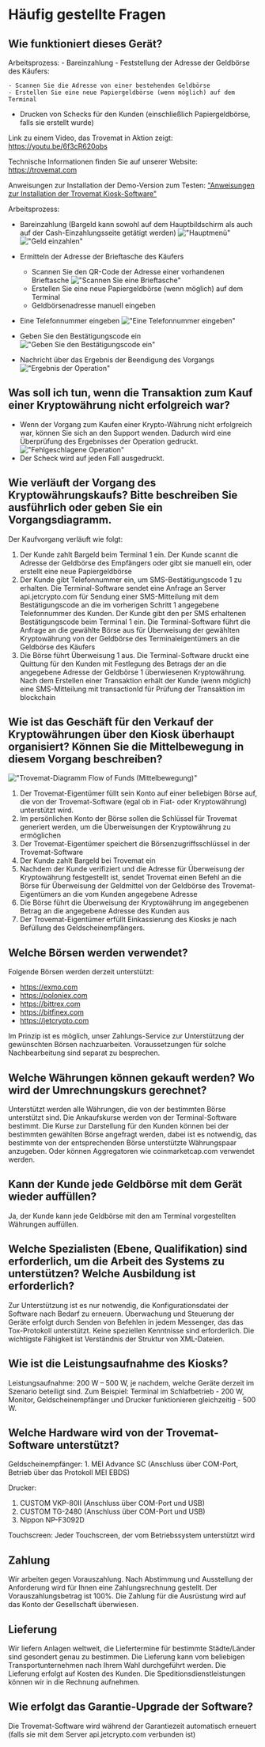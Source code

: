 # Häufig gestellte Fragen

## Wie funktioniert dieses Gerät?
       
Arbeitsprozess: - Bareinzahlung - Feststellung der Adresse der Geldbörse des Käufers:
    
    - Scannen Sie die Adresse von einer bestehenden Geldbörse 
    - Erstellen Sie eine neue Papiergeldbörse (wenn möglich) auf dem Terminal
- Drucken von Schecks für den Kunden (einschließlich Papiergeldbörse, falls sie erstellt wurde)

Link zu einem Video, das Trovemat in Aktion zeigt: https://youtu.be/6f3cR620obs

Technische Informationen finden Sie auf unserer Website: https://trovemat.com

Anweisungen zur Installation der Demo-Version zum Testen: ["Anweisungen zur Installation der Trovemat Kiosk-Software"](https://github.com/trovemat/docs/blob/master/Kiosk/de/Install%20[de].md)

Arbeitsprozess:
- Bareinzahlung (Bargeld kann sowohl auf dem Hauptbildschirm als auch auf der Cash-Einzahlungsseite getätigt werden)
!["Hauptmenü"](https://github.com/trovemat/docs/blob/master/Kiosk/de/img/1.png)
!["Geld einzahlen"](https://github.com/trovemat/docs/blob/master/Kiosk/de/img/2.png)
- Ermitteln der Adresse der Brieftasche des Käufers

  - Scannen Sie den QR-Code der Adresse einer vorhandenen Brieftasche
!["Scannen Sie eine Brieftasche"](https://github.com/trovemat/docs/blob/master/Kiosk/de/img/3.png)
  - Erstellen Sie eine neue Papiergeldbörse (wenn möglich) auf dem Terminal
  - Geldbörsenadresse manuell eingeben
  
 - Eine Telefonnummer eingeben
 !["Eine Telefonnummer eingeben"](https://github.com/trovemat/docs/blob/master/Kiosk/de/img/4.png)
 - Geben Sie den Bestätigungscode ein
 !["Geben Sie den Bestätigungscode ein"](https://github.com/trovemat/docs/blob/master/Kiosk/de/img/5.png)
 - Nachricht über das Ergebnis der Beendigung des Vorgangs
 !["Ergebnis der Operation"](https://github.com/trovemat/docs/blob/master/Kiosk/de/img/6.png)
 
 ## Was soll ich tun, wenn die Transaktion zum Kauf einer Kryptowährung nicht erfolgreich war?
 
 - Wenn der Vorgang zum Kaufen einer Krypto-Währung nicht erfolgreich war, können Sie sich an den Support wenden. Dadurch wird eine Überprüfung des Ergebnisses der Operation gedruckt.
 !["Fehlgeschlagene Operation"](https://github.com/trovemat/docs/blob/master/Kiosk/de/img/7.png)
 - Der Scheck wird auf jeden Fall ausgedruckt.

## Wie verläuft der Vorgang des Kryptowährungskaufs? Bitte beschreiben Sie ausführlich oder geben Sie ein Vorgangsdiagramm.

Der Kaufvorgang verläuft wie folgt: 
1. Der Kunde zahlt Bargeld beim Terminal 1 ein. Der Kunde scannt die Adresse der Geldbörse des Empfängers oder gibt sie manuell ein, oder erstellt eine neue Papiergeldbörse 
1. Der Kunde gibt Telefonnummer ein, um SMS-Bestätigungscode 1 zu erhalten. Die Terminal-Software sendet eine Anfrage an Server api.jetcrypto.com für Sendung einer SMS-Mitteilung mit dem Bestätigungscode an die im vorherigen Schritt 1 angegebene Telefonnummer des Kunden. Der Kunde gibt den per SMS erhaltenen Bestätigungscode beim Terminal 1 ein. Die Terminal-Software führt die Anfrage an die gewählte Börse aus für Überweisung der gewählten Kryptowährung von der Geldbörse des Terminaleigentümers an die Geldbörse des Käufers 
1. Die Börse führt Überweisung 1 aus. Die Terminal-Software druckt eine Quittung für den Kunden mit Festlegung des Betrags der an die angegebene Adresse der Geldbörse 1 überwiesenen Kryptowährung. Nach dem Erstellen einer Transaktion erhält der Kunde (wenn möglich) eine SMS-Mitteilung mit transactionId für Prüfung der Transaktion im blockchain

## Wie ist das Geschäft für den Verkauf der Kryptowährungen über den Kiosk überhaupt organisiert? Können Sie die Mittelbewegung in diesem Vorgang beschreiben?

!["Trovemat-Diagramm Flow of Funds (Mittelbewegung)"](https://github.com/trovemat/docs/blob/master/Kiosk/ru/img/Trovemat%20flow%20of%20funds.png)

1. Der Trovemat-Eigentümer füllt sein Konto auf einer beliebigen Börse auf, die von der Trovemat-Software (egal ob in Fiat- oder Kryptowährung) unterstützt wird.
1. Im persönlichen Konto der Börse sollen die Schlüssel für Trovemat generiert werden, um die Überweisungen der Kryptowährung zu ermöglichen
1. Der Trovemat-Eigentümer speichert die Börsenzugriffsschlüssel in der Trovemat-Software
1. Der Kunde zahlt Bargeld bei Trovemat ein
1. Nachdem der Kunde verifiziert und die Adresse für Überweisung der Kryptowährung festgestellt ist, sendet Trovemat einen Befehl an die Börse für Überweisung der Geldmittel von der Geldbörse des Trovemat-Eigentümers an die vom Kunden angegebene Adresse
1. Die Börse führt die Überweisung der Kryptowährung im angegebenen Betrag an die angegebene Adresse des Kunden aus
1. Der Trovemat-Eigentümer erfüllt Einkassierung des Kiosks je nach Befüllung des Geldscheinempfängers.

## Welche Börsen werden verwendet?
    
Folgende Börsen werden derzeit unterstützt: 
- https://exmo.com 
- https://poloniex.com 
- https://bittrex.com 
- https://bitfinex.com 
- https://jetcrypto.com

Im Prinzip ist es möglich, unser Zahlungs-Service zur Unterstützung der gewünschten Börsen nachzuarbeiten. Voraussetzungen für solche Nachbearbeitung sind separat zu besprechen.

## Welche Währungen können gekauft werden? Wo wird der Umrechnungskurs gerechnet?
    
Unterstützt werden alle Währungen, die von der bestimmten Börse unterstützt sind. Die Ankaufskurse werden von der Terminal-Software bestimmt. Die Kurse zur Darstellung für den Kunden können bei der bestimmten gewählten Börse angefragt werden, dabei ist es notwendig, das bestimmte von der entsprechenden Börse unterstützte Währungspaar anzugeben. Oder können Aggregatoren wie coinmarketcap.com verwendet werden.

## Kann der Kunde jede Geldbörse mit dem Gerät wieder auffüllen? 

Ja, der Kunde kann jede Geldbörse mit den am Terminal vorgestellten Währungen auffüllen.

## Welche Spezialisten (Ebene, Qualifikation) sind erforderlich, um die Arbeit des Systems zu unterstützen? Welche Ausbildung ist erforderlich?
    
Zur Unterstützung ist es nur notwendig, die Konfigurationsdatei der Software nach Bedarf zu erneuern. Überwachung und Steuerung der Geräte erfolgt durch Senden von Befehlen in jedem Messenger, das das Tox-Protokoll unterstützt. Keine speziellen Kenntnisse sind erforderlich. Die wichtigste Fähigkeit ist Verständnis der Struktur von XML-Dateien.

## Wie ist die Leistungsaufnahme des Kiosks?
    
Leistungsaufnahme: 200 W – 500 W, je nachdem, welche Geräte derzeit im Szenario beteiligt sind. Zum Beispiel: Terminal im Schlafbetrieb - 200 W, Monitor, Geldscheinempfänger und Drucker funktionieren gleichzeitig - 500 W.

## Welche Hardware wird von der Trovemat-Software unterstützt?
    
Geldscheinempfänger: 1. MEI Advance SC (Anschluss über COM-Port, Betrieb über das Protokoll MEI EBDS)

Drucker: 
1. CUSTOM VKP-80II (Anschluss über COM-Port und USB) 
1. CUSTOM TG-2480 (Anschluss über COM-Port und USB) 
1. Nippon NP-F3092D

Touchscreen: Jeder Touchscreen, der vom Betriebssystem unterstützt wird

## Zahlung
    
Wir arbeiten gegen Vorauszahlung. Nach Abstimmung und Ausstellung der Anforderung wird für Ihnen eine Zahlungsrechnung gestellt. Der Vorauszahlungsbetrag ist 100%. Die Zahlung für die Ausrüstung wird auf das Konto der Gesellschaft überwiesen.

## Lieferung
    
Wir liefern Anlagen weltweit, die Liefertermine für bestimmte Städte/Länder sind gesondert genau zu bestimmen. Die Lieferung kann vom beliebigen Transportunternehmen nach Ihrem Wahl durchgeführt werden. Die Lieferung erfolgt auf Kosten des Kunden. Die Speditionsdienstleistungen können wir in die Rechnung aufnehmen.

## Wie erfolgt das Garantie-Upgrade der Software?
    
Die Trovemat-Software wird während der Garantiezeit automatisch erneuert (falls sie mit dem Server api.jetcrypto.com verbunden ist)
